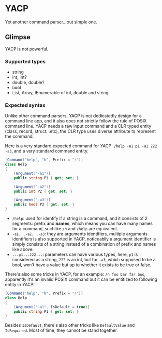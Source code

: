 # YACP

Yet another command parser...but simple one.

## Glimpse

YACP is not powerful.

### Supported types

- string
- int, int?
- double, double?
- bool
- List, Array, IEnumerable of int, double and string

### Expected syntax

Unlike other command parsers, YACP is not dedicatedly design for a command line app, and it also does not strictly follow the rule of POSIX command line. YACP needs a raw input command and a CLR typed entity (class, record, struct...etc), the CLR type uses diverse attribute to represent the command.

Here is a very standard expected command for YACP: `/help -a1 p1 -a2 222 -a3`, and a very standard command entity:

```cs
[Command("help", "h", Prefix = "/")]
class Help
{
    [Argument("-a1")]
    public string P1 { get; set; }

    [Argument("-a2")]
    public int P2 { get; set; }

    [Argument("-a3")]
    public bool P3 { get; set; }
}
```

- `/help`: used for identify if a string is a command, and it consists of 2 segments: prefix and **names**, which means you can have many names for a command, suchlike `/h` and `/help` are equivalent.
- `-a1...-a2...-a3`: they are arguments identifiers, multiple arguments identifiers is also supported in YACP, noticeablly a argument identifier is simply consists of a string instead of a combination of prefix and names like above.
- `...p1...222...`: parameters can have various types, here, `p1` is considered as a string, `222` is an int, but for `-a3`, which supposed to be a bool, won't have a value but up to whether it exists to be true or false.

There's also some tricks in YACP, for an example: `/h foo bar far boo`, apparently it's an invalid POSIX command but it can be entitized to following entity in YACP:

```cs
[Command("help", "h", Prefix = "/")]
class Help
{
    [Argument("-a1", IsDefault = true)]
    public string P1 { get; set; }
}
```

Besides `IsDefault`, there's also other tricks like `DefaultValue` and `IsRequired`. Most of time, they cannot be stand together.

